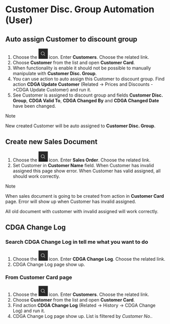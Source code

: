 # Customer Disc. Group Automation (User)

## Auto assign Customer to discount group

1. Choose the ![Tell me what you want to do](media/TellMe.png) icon. Enter **Customers**. Choose the related link.
2. Choose **Customer** from the list and open **Customer Card**.
3. When functionality is enable it should not be possible to manually manipulate with **Customer Disc. Group**.
4. You can use action to auto assign this Customer to discount group. Find action **CDGA Update Customer** (Related -> Prices and Discounts ->CDGA Update Customer) and run it.
5. See Customer is assigned to discount group and fields **Customer Disc. Group**, **CDGA Valid To**, **CDGA Changed By** and **CDGA Changed Date** have been changed.

> [!Note]
>
> New created Customer will be auto assigned to **Customer Disc. Group**.

## Create new Sales Document

1. Choose the ![Tell me what you want to do](media/TellMe.png) icon. Enter **Sales Order**. Choose the related link.
2. Set Customer in **Customer Name** field. When Customer has invalid assigned this page show error. When Customer has valid assigned, all should work correctly.

> [!Note]
>
> When sales document is going to be created from action in **Customer Card** page. Error will show up when Customer has invalid assigned.
>
> All old document with customer with invalid assigned will work correctly.

## CDGA Change Log

### Search CDGA Change Log in tell me what you want to do

1. Choose the ![Tell me what you want to do](media/TellMe.png) icon. Enter **CDGA Change Log**. Choose the related link.
2. CDGA Change Log page show up.

### From Customer Card page

1. Choose the ![Tell me what you want to do](media/TellMe.png) icon. Enter **Customers**. Choose the related link.
2. Choose **Customer** from the list and open **Customer Card**.
3. Find action **CDGA Change Log** (Related -> History -> CDGA Change Log) and run it.
4. CDGA Change Log page show up. List is filtered by *Customer No.*.
